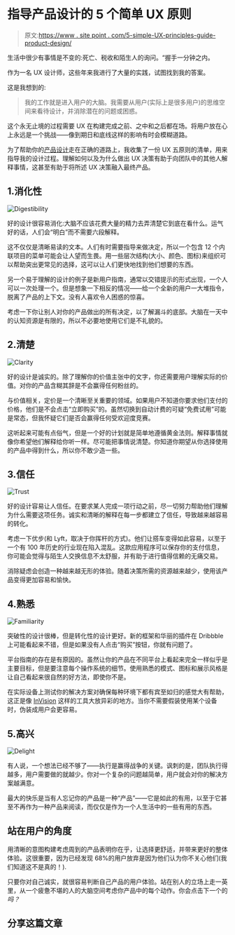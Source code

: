 # 指导产品设计的 5 个简单 UX 原则

> 原文:[https://www . site point . com/5-simple-UX-principles-guide-product-design/](https://www.sitepoint.com/5-simple-ux-principles-guide-product-design/)

生活中很少有事情是不变的:死亡、税收和陌生人的询问。“握手一分钟之内。

作为一名 UX 设计师，这些年来我进行了大量的实践，试图找到我的答案。

这是我想到的:

> 我的工作就是进入用户的大脑。我需要从用户(实际上是很多用户)的思维空间来看待设计，并消除潜在的问题或困惑。

这个永无止境的过程需要 UX 在构建完成之前、之中和之后都在场。将用户放在心上永远是一个挑战——像到期日和底线这样的影响有时会模糊道路。

为了帮助你的[产品设计](https://www.sitepoint.com/premium/books/the-lean-product-playbook/)走在正确的道路上，我收集了一份 UX 五原则的清单，用来指导我的设计过程。理解如何以及为什么做出 UX 决策有助于向团队中的其他人解释事情，这甚至有助于将所述 UX 决策融入最终产品。

## 1.消化性

![Digestibility](../Images/29ac2485b98b5b941845ffdc612d2e91.png)

好的设计很容易消化:大脑不应该花费大量的精力去弄清楚它到底在看什么。运气好的话，人们会“明白”而不需要六段解释。

这不仅仅是清晰易读的文本。人们有时需要指导来做决定，所以一个包含 12 个内联项目的菜单可能会让人望而生畏。用一些层次结构(大小、颜色、图标)来组织可以帮助突出更常见的选择，这可以让人们更快地找到他们想要的东西。

另一个易于理解的设计的例子是新用户指南，通常以交错提示的形式出现，一个人可以一次处理一个。但是想象一下相反的情况——给一个全新的用户一大堆指令，脱离了产品的上下文。没有人喜欢令人困惑的惊喜。

考虑一下你让别人对你的产品做出的所有决定，以了解漏斗的底部。大脑在一天中的认知资源是有限的，所以不必要地使用它们是不礼貌的。

## 2.清楚

![Clarity](../Images/6f86c685e2111e37cf77c2b85fcc05e0.png)

好的设计是诚实的。除了理解你的价值主张中的文字，你还需要用户理解实际的价值。对你的产品含糊其辞是不会赢得任何粉丝的。

与价值相关，定价是一个清晰至关重要的领域。如果用户不知道你要求他们支付的价格，他们是不会点击“立即购买”的。虽然切换到自动计费的可疑“免费试用”可能是常态，但我怀疑它们是否会赢得任何受欢迎度竞赛。

这听起来可能有点俗气，但是一个好的计划就是简单地遵循黄金法则。解释事情就像你希望他们解释给你听一样。尽可能把事情说清楚。你知道你期望从你选择使用的产品中得到什么，所以你不敢少造一些。

## 3.信任

![Trust](../Images/6ed0c35685b5db54838cd6213adea750.png)

好的设计容易让人信任。在要求某人完成一项行动之前，尽一切努力帮助他们理解为什么需要这项任务。诚实和清晰的解释在每一步都建立了信任，导致越来越容易的转化。

考虑一下优步(和 Lyft，取决于你挥杆的方式)。他们让搭车变得如此容易，以至于一个有 100 年历史的行业现在陷入混乱。这款应用程序可以保存你的支付信息，你可能会觉得与陌生人交换信息不太舒服，并有助于进行值得信赖的无痛交易。

消除疑虑会创造一种越来越无形的体验。随着决策所需的资源越来越少，使用该产品变得更加容易和愉快。

## 4.熟悉

![Familiarity](../Images/a5719706966ee55890df09beb8637436.png)

突破性的设计很棒，但是转化性的设计更好。新的框架和华丽的插件在 Dribbble 上可能看起来不错，但是如果没有人点击“购买”按钮，你就有问题了。

平台指南的存在是有原因的。虽然让你的产品在不同平台上看起来完全一样似乎是主要目标，但是要注意每个操作系统的细节。使用熟悉的模式、图标和展示风格是让自己看起来很自然的好方法，即使你不是。

在实际设备上测试你的解决方案对确保每种环境下都有宾至如归的感觉大有帮助，这正是像 [InVision](https://www.invisionapp.com/) 这样的工具大放异彩的地方。当你不需要假装使用某个设备时，伪装成用户会更容易。

## 5.高兴

![Delight](../Images/ae957c9a8fd85dc86ee6de217a161036.png)

有人说，一个想法已经不够了——执行是赢得战争的关键。讽刺的是，团队执行得越多，用户需要做的就越少。你对一个复杂的问题越简单，用户就会对你的解决方案越满意。

最大的快乐是当有人忘记你的产品是一种“产品”——它是如此的有用，以至于它甚至不再作为一种产品来阅读，而仅仅是作为一个人生活中的一些有用的东西。

## 站在用户的角度

用清晰的意图构建考虑周到的产品表明你在乎，让选择更舒适，并带来更好的整体体验。这很重要，因为已经发现 68%的用户放弃是因为他们认为你不关心他们(我们知道这不是真的！).

只要你对自己诚实，就很容易判断自己产品的用户体验。站在别人的立场上走一英里，从一个疲惫不堪的人的大脑空间考虑你产品中的每个动作。你会点击下一个的*吗？*

## 分享这篇文章